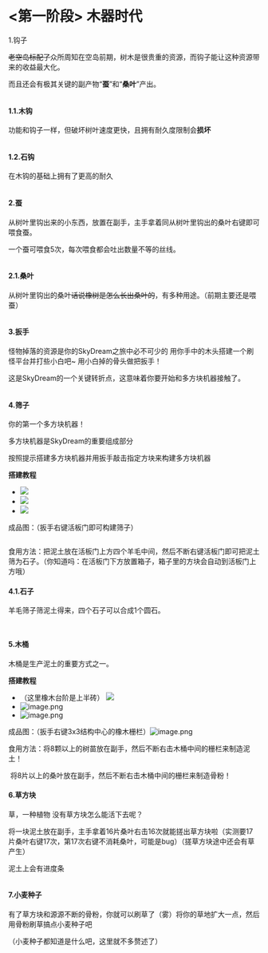# <第一阶段> 木器时代

1.钩子

~~老空岛标配了~~众所周知在空岛前期，树木是很贵重的资源，而钩子能让这种资源带来的收益最大化。

而且还会有极其关键的副产物“**蚕**”和“**桑叶**”产出。

<figure><img src=".gitbook/assets/image (1).png" alt=""><figcaption></figcaption></figure>

#### 1.1.木钩

功能和钩子一样，但破坏树叶速度更快，且拥有耐久度限制会**损坏**

<figure><img src=".gitbook/assets/image (2).png" alt=""><figcaption></figcaption></figure>

#### 1.2.石钩

在木钩的基础上拥有了更高的耐久

<figure><img src=".gitbook/assets/image (3).png" alt=""><figcaption></figcaption></figure>

#### 2.蚕

从树叶里钩出来的小东西，放置在副手，主手拿着同从树叶里钩出的桑叶右键即可喂食蚕。

一个蚕可喂食5次，每次喂食都会吐出数量不等的丝线。

<figure><img src=".gitbook/assets/image (4).png" alt=""><figcaption></figcaption></figure>

#### 2.1.桑叶

从树叶里钩出的桑叶~~话说橡树是怎么长出桑叶的~~，有多种用途。（前期主要还是喂蚕）

<figure><img src=".gitbook/assets/image (5).png" alt=""><figcaption></figcaption></figure>

#### 3.扳手

怪物掉落的资源是你的SkyDream之旅中必不可少的 用你手中的木头搭建一个刷怪平台并打些小白吧\~ 用小白掉的骨头做把扳手！

这是SkyDream的一个关键转折点，这意味着你要开始和多方块机器接触了。

<figure><img src=".gitbook/assets/image (6).png" alt=""><figcaption></figcaption></figure>

#### 4.筛子

你的第一个多方块机器！

多方块机器是SkyDream的重要组成部分

按照提示搭建多方块机器并用扳手敲击指定方块来构建多方块机器

**搭建教程**

* ![](<.gitbook/assets/image (7).png>)
* ![](<.gitbook/assets/image (8).png>)
* ![](<.gitbook/assets/image (9).png>)

成品图：（扳手右键活板门即可构建筛子）

<figure><img src=".gitbook/assets/image (10).png" alt=""><figcaption></figcaption></figure>

食用方法：把泥土放在活板门上方四个羊毛中间，然后不断右键活板门即可把泥土筛为石子。（你知道吗：在活板门下方放置箱子，箱子里的方块会自动到活板门上方哦）

#### 4.1.石子

羊毛筛子筛泥土得来，四个石子可以合成1个圆石。

<figure><img src=".gitbook/assets/image (11).png" alt=""><figcaption></figcaption></figure>

<figure><img src=".gitbook/assets/image (12).png" alt=""><figcaption></figcaption></figure>

#### 5.木桶

木桶是生产泥土的重要方式之一。

**搭建教程**

* （这里橡木台阶是上半砖） ![](<.gitbook/assets/image (13).png>)
* ![image.png](<.gitbook/assets/image (14).png>)
* ![image.png](<.gitbook/assets/image (15).png>)

成品图：（扳手右键3x3结构中心的橡木栅栏）![image.png](<.gitbook/assets/image (16).png>)

食用方法：将8颗以上的树苗放在副手，然后不断右击木桶中间的栅栏来制造泥土！

​ 将8片以上的桑叶放在副手，然后不断右击木桶中间的栅栏来制造骨粉！

#### 6.草方块

草，一种植物 没有草方块怎么能活下去呢？

将一块泥土放在副手，主手拿着16片桑叶右击16次就能搓出草方块啦（实测要17片桑叶右键17次，第17次右键不消耗桑叶，可能是bug）（搓草方块途中还会有草产生）

泥土上会有进度条

<figure><img src=".gitbook/assets/image (17).png" alt=""><figcaption></figcaption></figure>

#### 7.小麦种子

有了草方块和源源不断的骨粉，你就可以刷草了（雾）将你的草地扩大一点，然后用骨粉刷草搞点小麦种子吧

（小麦种子都知道是什么吧，这里就不多赘述了）
